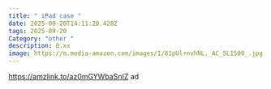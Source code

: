 ```yaml
---
title: " iPad case "
date: 2025-09-20T14:11:20.428Z
tags: 2025-09-20
Category: "other "
description: 8.xx
image: https://m.media-amazon.com/images/I/81pUl+nvhNL._AC_SL1500_.jpg
---
```

https://amzlink.to/az0mGYWbaSnIZ  ad